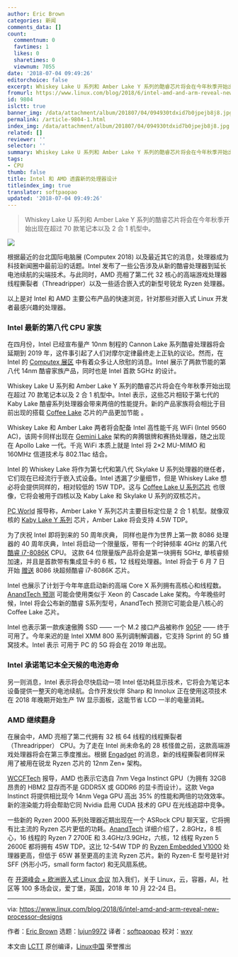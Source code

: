 ```yaml
---
author: Eric Brown
categories: 新闻
comments_data: []
count:
  commentnum: 0
  favtimes: 1
  likes: 0
  sharetimes: 0
  viewnum: 7055
date: '2018-07-04 09:49:26'
editorchoice: false
excerpt: Whiskey Lake U 系列和 Amber Lake Y 系列的酷睿芯片将会在今年秋季开始出现在超过 70 款笔记本以及 2 合 1 机型中。
fromurl: https://www.linux.com/blog/2018/6/intel-amd-and-arm-reveal-new-processor-designs
id: 9804
islctt: true
banner_img: /data/attachment/album/201807/04/094930tdxid7b0jpejb8j8.jpg
permalink: /article-9804-1.html
index_img: /data/attachment/album/201807/04/094930tdxid7b0jpejb8j8.jpg.thumb.jpg
related: []
reviewer: ''
selector: ''
summary: Whiskey Lake U 系列和 Amber Lake Y 系列的酷睿芯片将会在今年秋季开始出现在超过 70 款笔记本以及 2 合 1 机型中。
tags:
- CPU
thumb: false
title: Intel 和 AMD 透露新的处理器设计
titleindex_img: true
translator: softpaopao
updated: '2018-07-04 09:49:26'
---
```



> 
> Whiskey Lake U 系列和 Amber Lake Y 系列的酷睿芯片将会在今年秋季开始出现在超过 70 款笔记本以及 2 合 1 机型中。
> 
> 
> 


![](/data/attachment/album/201807/04/094930tdxid7b0jpejb8j8.jpg)


根据最近的台北国际电脑展 (Computex 2018) 以及最近其它的消息，处理器成为科技新闻圈中最前沿的话题。Intel 发布了一些公告涉及从新的酷睿处理器到延长电池续航的尖端技术。与此同时，AMD 亮相了第二代 32 核心的高端游戏处理器线程撕裂者（Threadripper）以及一些适合嵌入式的新型号锐龙 Ryzen 处理器。


以上是对 Intel 和 AMD 主要公布产品的快速浏览，针对那些对嵌入式 Linux 开发者最感兴趣的处理器。


### Intel 最新的第八代 CPU 家族


在四月份，Intel 已经宣布量产 10nm 制程的 Cannon Lake 系列酷睿处理器将会延期到 2019 年，这件事引起了人们对摩尔定律最终走上正轨的议论。然而，在 Intel 的 [Computex 展区](https://newsroom.intel.com/editorials/pc-personal-contribution-platform-pushing-boundaries-modern-computers-computex/) 中有着众多让人欣慰的消息。Intel 展示了两款节能的第八代 14nm 酷睿家族产品，同时也是 Intel 首款 5GHz 的设计。


Whiskey Lake U 系列和 Amber Lake Y 系列的酷睿芯片将会在今年秋季开始出现在超过 70 款笔记本以及 2 合 1 机型中。Intel 表示，这些芯片相较于第七代的 Kaby Lake 酷睿系列处理器会带来两倍的性能提升。新的产品家族将会相比于目前出现的搭载 [Coffee Lake](https://www.linux.com/news/elc-openiot/2018/3/hot-chips-face-mwc-and-embedded-world) 芯片的产品更加节能 。


Whiskey Lake 和 Amber Lake 两者将会配备 Intel 高性能千兆 WiFi (Intel 9560 AC)，该网卡同样出现在 [Gemini Lake](http://linuxgizmos.com/intel-launches-gemini-lake-socs-with-gigabit-wifi/) 架构的奔腾银牌和赛扬处理器，随之出现在 Apollo Lake 一代。千兆 WiFi 本质上就是 Intel 将 2×2 MU-MIMO 和 160MHz 信道技术与 802.11ac 结合。


Intel 的 Whiskey Lake 将作为第七代和第八代 Skylake U 系列处理器的继任者，它们现在已经流行于嵌入式设备。Intel 透漏了少量细节，但是 Whiskey Lake 想必将会提供同样的，相对较低的 15W TDP。这与 [Coffee Lake U 系列芯片](http://linuxgizmos.com/intel-coffee-lake-h-series-debuts-in-congatec-and-seco-modules) 也很像，它将会被用于四核以及 Kaby Lake 和 Skylake U 系列的双核芯片。


[PC World](https://www.pcworld.com/article/3278091/components-processors/intel-computex-news-a-28-core-chip-a-5ghz-8086-two-new-architectures-and-more.html) 报导称，Amber Lake Y 系列芯片主要目标定位是 2 合 1 机型。就像双核的 [Kaby Lake Y 系列](http://linuxgizmos.com/more-kaby-lake-chips-arrive-plus-four-nuc-mini-pcs/) 芯片，Amber Lake 将会支持 4.5W TDP。


为了庆祝 Intel 即将到来的 50 周年庆典， 同样也是作为世界上第一款 8086 处理器的 40 周年庆典，Intel 将启动一个限量版，带有一个时钟频率 4GHz 的第八代 [酷睿 i7-8086K](https://newsroom.intel.com/wp-content/uploads/sites/11/2018/06/intel-i7-8086k-launch-fact-sheet.pdf) CPU。 这款 64 位限量版产品将会是第一块拥有 5GHz, 单核睿频加速，并且是首款带有集成显卡的 6 核，12 线程处理器。Intel 将会于 6 月 7 日开始 [赠送](https://game.intel.com/8086sweepstakes/) 8086 块超频酷睿 i7-8086K 芯片。


Intel 也展示了计划于今年年底启动新的高端 Core X 系列拥有高核心和线程数。[AnandTech 预测](https://www.anandtech.com/show/12878/intel-discuss-whiskey-lake-amber-lake-and-cascade-lake) 可能会使用类似于 Xeon 的 Cascade Lake 架构。今年晚些时候，Intel 将会公布新的酷睿 S系列型号，AnandTech 预测它可能会是八核心的 Coffee Lake 芯片。


Intel 也表示第一款疾速傲腾 SSD —— 一个 M.2 接口产品被称作 [905P](https://www.intel.com/content/www/us/en/products/memory-storage/solid-state-drives/gaming-enthusiast-ssds/optane-905p-series.htm) —— 终于可用了。今年来迟的是 Intel XMM 800 系列调制解调器，它支持 Sprint 的 5G 蜂窝技术。Intel 表示 可用于 PC 的 5G 将会在 2019 年出现。


### Intel 承诺笔记本全天候的电池寿命


另一则消息，Intel 表示将会尽快启动一项 Intel 低功耗显示技术，它将会为笔记本设备提供一整天的电池续航。合作开发伙伴 Sharp 和 Innolux 正在使用这项技术在 2018 年晚期开始生产 1W 显示面板，这能节省 LCD 一半的电量消耗。


### AMD 继续翻身


在展会中，AMD 亮相了第二代拥有 32 核 64 线程的线程撕裂者（Threadripper） CPU。为了走在 Intel 尚未命名的 28 核怪兽之前，这款高端游戏处理器将会在第三季度推出。根据 [Engadget](https://www.engadget.com/2018/06/05/amd-threadripper-32-cores/) 的消息，新的线程撕裂者同样采用了被用在锐龙 Ryzen 芯片的 12nm Zen+ 架构。


[WCCFTech](https://wccftech.com/amd-demos-worlds-first-7nm-gpu/) 报导，AMD 也表示它选自 7nm Vega Instinct GPU（为拥有 32GB 昂贵的 HBM2 显存而不是 GDDR5X 或 GDDR6 的显卡而设计）。这款 Vega Instinct 将提供相比现今 14nm Vega GPU 高出 35% 的性能和两倍的功效效率。新的渲染能力将会帮助它同 Nvidia 启用 CUDA 技术的 GPU 在光线追踪中竞争。


一些新的 Ryzen 2000 系列处理器近期出现在一个 ASRock CPU 聊天室，它将拥有比主流的 Ryzen 芯片更低的功耗。[AnandTech](https://www.anandtech.com/show/12841/amd-preps-new-ryzen-2000series-cpus-45w-ryzen-7-2700e-ryzen-5-2600e) 详细介绍了，2.8GHz，8 核心，16 线程的 Ryzen 7 2700E 和 3.4GHz/3.9GHz，六核，12 线程 Ryzen 5 2600E 都将拥有 45W TDP。这比 12-54W TDP 的 [Ryzen Embedded V1000](https://www.linux.com/news/elc-openiot/2018/3/hot-chips-face-mwc-and-embedded-world) 处理器更高，但低于 65W 甚至更高的主流 Ryzen 芯片。新的 Ryzen-E 型号是针对 SFF (外形小巧，small form factor) 和无风扇系统。


在 [开源峰会 + 欧洲嵌入式 Linux 会议](https://events.linuxfoundation.org/events/elc-openiot-europe-2018/) 加入我们，关于 Linux，云，容器，AI，社区等 100 多场会议，爱丁堡，英国，2018 年 10 月 22-24 日。




---


via: <https://www.linux.com/blog/2018/6/intel-amd-and-arm-reveal-new-processor-designs>


作者：[Eric Brown](https://www.linux.com/users/ericstephenbrown) 选题：[lujun9972](https://github.com/lujun9972) 译者：[softpaopao](https://github.com/softpaopao) 校对：[wxy](https://github.com/wxy)


本文由 [LCTT](https://github.com/LCTT/TranslateProject) 原创编译，[Linux中国](https://linux.cn/) 荣誉推出